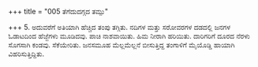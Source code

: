 +++
title = "005 ತೆಗೆದುದಗ್ಗದ ತಮ್ಪು"

+++
5. ಅದುವರೆಗೆ ಅತಿಯಾಗಿ ಹೆಚ್ಚಿದ ತಂಪು ತಗ್ಗಿತು. ನದಿಗಳ ಮತ್ತು ಸರೋವರಗಳ ದಡದಲ್ಲಿ ಜನಗಳ ಓಡಾಟದಿಂದ ಹೆಜ್ಜೆಗಳು ಮೂಡಿದವು. ಪಾಚಿ ನಾಶವಾಯಿತು. ಹಿಮ ನೀರಾಗಿ ಹರಿಯಿತು. ದಾರಿಗರಿಗೆ ದೂರದ ನೆರಳು ಸೊಗಸಾಗಿ ಕಂಡವು. ಸೆಕೆಯೇರಿತು. ಜನಸಮೂಹ ಮೆಲ್ಲಮೆಲ್ಲನೆ ಬೀಸುತ್ತಿದ್ದ ತಂಗಾಳಿಗೆ ಮೈಯೊಡ್ಡಿ ಹಾಯಾಗಿ ವಿಹರಿಸುತ್ತಿದ್ದಿತು.